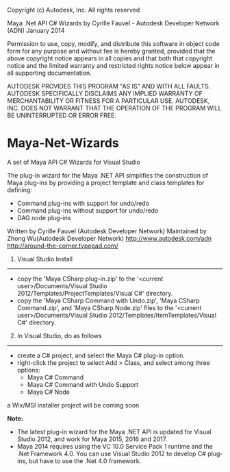 Copyright (c) Autodesk, Inc. All rights reserved 

Maya .Net API C# Wizards
by Cyrille Fauvel - Autodesk Developer Network (ADN)
January 2014

Permission to use, copy, modify, and distribute this software in
object code form for any purpose and without fee is hereby granted, 
provided that the above copyright notice appears in all copies and 
that both that copyright notice and the limited warranty and
restricted rights notice below appear in all supporting 
documentation.

AUTODESK PROVIDES THIS PROGRAM "AS IS" AND WITH ALL FAULTS. 
AUTODESK SPECIFICALLY DISCLAIMS ANY IMPLIED WARRANTY OF
MERCHANTABILITY OR FITNESS FOR A PARTICULAR USE.  AUTODESK, INC. 
DOES NOT WARRANT THAT THE OPERATION OF THE PROGRAM WILL BE
UNINTERRUPTED OR ERROR FREE.
 
 Maya-Net-Wizards
================

A set of Maya API C# Wizards for Visual Studio

The plug-in wizard for the Maya .NET API simplifies the construction of Maya plug-ins by providing a project template and class templates for defining: 
- Command plug-ins with support for undo/redo  
- Command plug-ins without support for undo/redo  
- DAG node plug-ins  


Written by Cyrille Fauvel (Autodesk Developer Network)
Maintained by Zhong Wu(Autodesk Developer Network)
http://www.autodesk.com/adn  
http://around-the-corner.typepad.com/  


1) Visual Studio Install
------------------------
- copy the 'Maya CSharp plug-in.zip' to the 
'&lt;current user&gt;/Documents/Visual Studio 2012/Templates/ProjectTemplates/Visual C#' directory.  
- copy the 'Maya CSharp Command with Undo.zip', 'Maya CSharp Command.zip', and 'Maya CSharp Node.zip' files 
to the '&lt;current user&gt;/Documents/Visual Studio 2012/Templates/ItemTemplates/Visual C#' directory.  

2) In Visual Studio, do as follows
----------------------------------
- create a C# project, and select the Maya C# plug-in option.  
- right-click the project to select Add > Class, and select among three options: 
  - Maya C# Command  
  - Maya C# Command with Undo Support  
  - Maya C# Node  

a Wix/MSI installer project will be coming soon

<b>Note:</b> 
- The latest plug-in wizard for the Maya .NET API is updated for Visual Studio 2012, and work for Maya 2015, 2016 and 2017. 
- Maya 2014 requires using the VC 10.0 Service Pack 1 runtime and the .Net Framework 4.0. You can use Visual Studio 2012 to develop C# plug-ins, but have to use the .Net 4.0 framework.
